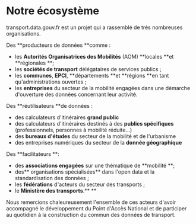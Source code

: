 # Notre écosystème

transport.data.gouv.fr est un projet qui a rassemblé de très nombreuses organisations. 

Des **producteurs de données **comme :

* les **Autorités Organisatrices des Mobilités** (AOM) **locales **et **régionales **; 
* les **sociétés de transport** délégataires de services publics ;
* les **communes**, **EPCI**, **départements **et **régions **en tant qu'administrations ouvertes ;
* les **entreprises** du secteur de la mobilité engagées dans une démarche d'ouverture des données concernant leur activité.

Des **réutilisateurs **de données :

* des calculateurs d'itinéraires **grand public**
* des calculateurs d'itinéraires destinés à des **publics spécifiques** (professionnels, personnes à mobilité réduite...)
* des **bureaux d'études** du secteur de la mobilité et de l'urbanisme
* des entreprises numériques du secteur de la **donnée géographique** 

Des **facilitateurs **: 

* des **associations engagées** sur une thématique de **mobilité **;
* des** organisations spécialisées** dans l'open data et la standardisation des données ;
* les **fédérations** d'acteurs du secteur des transports ;
* le **Ministère des transports**.** **

Nous remercions chaleureusement l'ensemble de ces acteurs d'avoir accompagné le développement du Point d'Accès National et de participer au quotidien à la construction du commun des données de transport.

